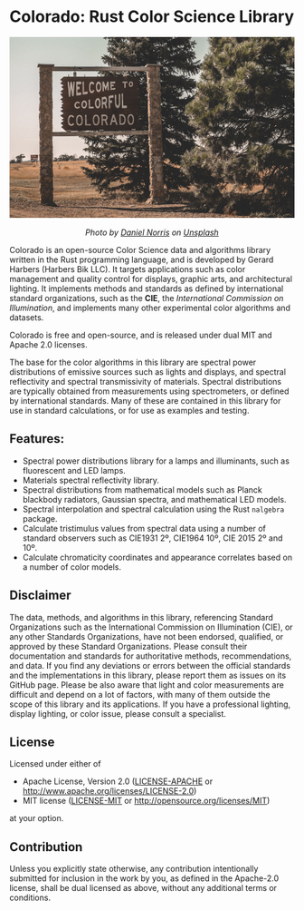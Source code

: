   
# Colorado: Rust Color Science Library

<div align="center">

![Colorful Colorado](daniel-norris.jpg)

*Photo by <a href="https://unsplash.com/@danielnorris">Daniel Norris</a> on <a href="https://unsplash.com/s/photos/colorado?utm_source=unsplash&utm_medium=referral&utm_content=creditCopyText">Unsplash</a>*
</div>


Colorado is an open-source Color Science data and algorithms library written in the Rust programming language, and is developed by Gerard Harbers (Harbers Bik LLC).
It targets applications such as color management and quality control for displays, graphic arts, and architectural lighting.
It implements methods and standards as defined by international standard organizations,
such as the **CIE**, the *International Commission on Illumination*,
and implements many other experimental color algorithms and datasets.

Colorado is free and open-source, and is released under dual MIT and Apache 2.0 licenses.

The base for the color algorithms in this library are spectral power distributions of emissive sources such as lights and displays, 
and spectral reflectivity and spectral transmissivity of materials.
Spectral distributions are typically obtained from measurements using spectrometers, or defined by international standards.
Many of these are contained in this library for use in standard calculations, or for use as examples and testing.

## Features:
- Spectral power distributions library for a lamps and illuminants, such as fluorescent and LED lamps.
- Materials spectral reflectivity library.
- Spectral distributions from mathematical models such as Planck blackbody radiators, Gaussian spectra, and mathematical LED models.
- Spectral interpolation and spectral calculation using the Rust `nalgebra` package.
- Calculate tristimulus values from spectral data using a number of standard observers such as CIE1931 2º, CIE1964 10º, CIE 2015 2º and 10º.
- Calculate chromaticity coordinates and appearance correlates based on a number of color models.

## Disclaimer
The data, methods, and algorithms in this library, 
referencing Standard Organizations such as the International Commission on Illumination (CIE), or any other Standards Organizations, 
have not been endorsed, qualified, or approved by these Standard Organizations. 
Please consult their documentation and standards for authoritative methods, recommendations, and data. 
If you find any deviations or errors between the official standards and the implementations in this library, please report them as issues on its GitHub page.
Please be also aware that light and color measurements are difficult and depend on a lot of factors, 
with many of them outside the scope of this library and its applications. 
If you have a professional lighting, display lighting, or color issue, please consult a specialist.


## License

Licensed under either of

 * Apache License, Version 2.0
   ([LICENSE-APACHE](LICENSE-APACHE) or http://www.apache.org/licenses/LICENSE-2.0)
 * MIT license
   ([LICENSE-MIT](LICENSE-MIT) or http://opensource.org/licenses/MIT)

at your option.

## Contribution

Unless you explicitly state otherwise, any contribution intentionally submitted
for inclusion in the work by you, as defined in the Apache-2.0 license, shall be
dual licensed as above, without any additional terms or conditions.
